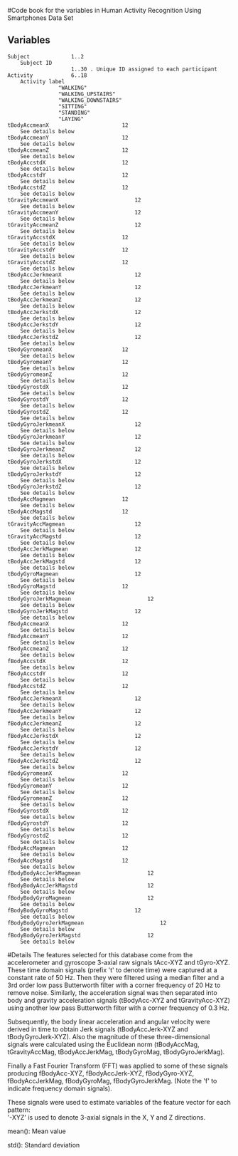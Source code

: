#Code book for the variables in Human Activity Recognition Using Smartphones Data Set

## Variables
````
Subject				1..2
	Subject ID
					1..30 . Unique ID assigned to each participant
Activity      		6..18
	Activity label
		        "WALKING"
		        "WALKING_UPSTAIRS"
		        "WALKING_DOWNSTAIRS"
		        "SITTING"
		        "STANDING"
		        "LAYING"         
tBodyAccmeanX						12
	See	details	below			
tBodyAccmeanY						12
	See	details	below			
tBodyAccmeanZ						12
	See	details	below			
tBodyAccstdX						12
	See	details	below			
tBodyAccstdY						12
	See	details	below			
tBodyAccstdZ						12
	See	details	below			
tGravityAccmeanX						12
	See	details	below			
tGravityAccmeanY						12
	See	details	below			
tGravityAccmeanZ						12
	See	details	below			
tGravityAccstdX						12
	See	details	below			
tGravityAccstdY						12
	See	details	below			
tGravityAccstdZ						12
	See	details	below			
tBodyAccJerkmeanX						12
	See	details	below			
tBodyAccJerkmeanY						12
	See	details	below			
tBodyAccJerkmeanZ						12
	See	details	below			
tBodyAccJerkstdX						12
	See	details	below			
tBodyAccJerkstdY						12
	See	details	below			
tBodyAccJerkstdZ						12
	See	details	below			
tBodyGyromeanX						12
	See	details	below			
tBodyGyromeanY						12
	See	details	below			
tBodyGyromeanZ						12
	See	details	below			
tBodyGyrostdX						12
	See	details	below			
tBodyGyrostdY						12
	See	details	below			
tBodyGyrostdZ						12
	See	details	below			
tBodyGyroJerkmeanX						12
	See	details	below			
tBodyGyroJerkmeanY						12
	See	details	below			
tBodyGyroJerkmeanZ						12
	See	details	below			
tBodyGyroJerkstdX						12
	See	details	below			
tBodyGyroJerkstdY						12
	See	details	below			
tBodyGyroJerkstdZ						12
	See	details	below			
tBodyAccMagmean						12
	See	details	below			
tBodyAccMagstd						12
	See	details	below			
tGravityAccMagmean						12
	See	details	below			
tGravityAccMagstd						12
	See	details	below			
tBodyAccJerkMagmean						12
	See	details	below			
tBodyAccJerkMagstd						12
	See	details	below			
tBodyGyroMagmean						12
	See	details	below			
tBodyGyroMagstd						12
	See	details	below			
tBodyGyroJerkMagmean						12
	See	details	below			
tBodyGyroJerkMagstd						12
	See	details	below			
fBodyAccmeanX						12
	See	details	below			
fBodyAccmeanY						12
	See	details	below			
fBodyAccmeanZ						12
	See	details	below			
fBodyAccstdX						12
	See	details	below			
fBodyAccstdY						12
	See	details	below			
fBodyAccstdZ						12
	See	details	below			
fBodyAccJerkmeanX						12
	See	details	below			
fBodyAccJerkmeanY						12
	See	details	below			
fBodyAccJerkmeanZ						12
	See	details	below			
fBodyAccJerkstdX						12
	See	details	below			
fBodyAccJerkstdY						12
	See	details	below			
fBodyAccJerkstdZ						12
	See	details	below			
fBodyGyromeanX						12
	See	details	below			
fBodyGyromeanY						12
	See	details	below			
fBodyGyromeanZ						12
	See	details	below			
fBodyGyrostdX						12
	See	details	below			
fBodyGyrostdY						12
	See	details	below			
fBodyGyrostdZ						12
	See	details	below			
fBodyAccMagmean						12
	See	details	below			
fBodyAccMagstd						12
	See	details	below			
fBodyBodyAccJerkMagmean						12
	See	details	below			
fBodyBodyAccJerkMagstd						12
	See	details	below			
fBodyBodyGyroMagmean						12
	See	details	below			
fBodyBodyGyroMagstd						12
	See	details	below			
fBodyBodyGyroJerkMagmean						12
	See	details	below			
fBodyBodyGyroJerkMagstd						12
	See	details	below			

````

#Details
The features selected for this database come from the accelerometer and gyroscope 3-axial raw signals tAcc-XYZ and tGyro-XYZ. These time domain signals (prefix 't' to denote time) were captured at a constant rate of 50 Hz. Then they were filtered using a median filter and a 3rd order low pass Butterworth filter with a corner frequency of 20 Hz to remove noise. Similarly, the acceleration signal was then separated into body and gravity acceleration signals (tBodyAcc-XYZ and tGravityAcc-XYZ) using another low pass Butterworth filter with a corner frequency of 0.3 Hz. 

Subsequently, the body linear acceleration and angular velocity were derived in time to obtain Jerk signals (tBodyAccJerk-XYZ and tBodyGyroJerk-XYZ). Also the magnitude of these three-dimensional signals were calculated using the Euclidean norm (tBodyAccMag, tGravityAccMag, tBodyAccJerkMag, tBodyGyroMag, tBodyGyroJerkMag). 

Finally a Fast Fourier Transform (FFT) was applied to some of these signals producing fBodyAcc-XYZ, fBodyAccJerk-XYZ, fBodyGyro-XYZ, fBodyAccJerkMag, fBodyGyroMag, fBodyGyroJerkMag. (Note the 'f' to indicate frequency domain signals). 

These signals were used to estimate variables of the feature vector for each pattern:  
'-XYZ' is used to denote 3-axial signals in the X, Y and Z directions.

mean(): Mean value

std(): Standard deviation

